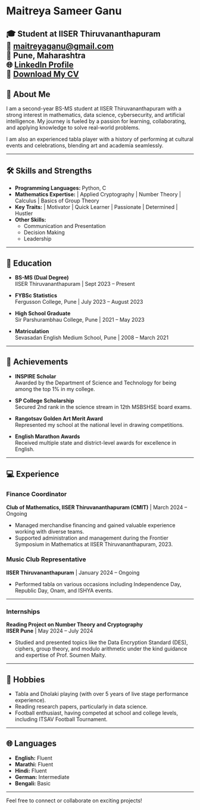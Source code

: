 # Maitreya Sameer Ganu  

🎓 **Student at IISER Thiruvananthapuram**  
📧 maitreyaganu@gmail.com  
📍 Pune, Maharashtra  
🌐 [LinkedIn Profile](https://www.linkedin.com/in/maitreya-ganu-673995286/)  
📄 [Download My CV](./Maitreya_Ganu_s_Curriculum_Vitae.pdf) 
---

## 📝 About Me  
I am a second-year BS-MS student at IISER Thiruvananthapuram with a strong interest in mathematics, data science, cybersecurity, and artificial intelligence. My journey is fueled by a passion for learning, collaborating, and applying knowledge to solve real-world problems.  

I am also an experienced tabla player with a history of performing at cultural events and celebrations, blending art and academia seamlessly.  

---

## 🛠️ Skills and Strengths  
- **Programming Languages:** Python, C  
- **Mathematics Expertise:** | Applied Cryptography | Number Theory | Calculus | Basics of Group Theory  
- **Key Traits:** | Motivator | Quick Learner | Passionate | Determined | Hustler
- **Other Skills:**  
  - Communication and Presentation  
  - Decision Making  
  - Leadership  

---

## 🏫 Education  
- **BS-MS (Dual Degree)**  
  IISER Thiruvananthapuram | Sept 2023 – Present  

- **FYBSc Statistics**  
  Fergusson College, Pune | July 2023 – August 2023  

- **High School Graduate**  
  Sir Parshurambhau College, Pune | 2021 – May 2023  

- **Matriculation**  
  Sevasadan English Medium School, Pune | 2008 – March 2021  

---

## 🌟 Achievements  
- **INSPIRE Scholar**  
  Awarded by the Department of Science and Technology for being among the top 1% in my college.  

- **SP College Scholarship**  
  Secured 2nd rank in the science stream in 12th MSBSHSE board exams.  

- **Rangotsav Golden Art Merit Award**  
  Represented my school at the national level in drawing competitions.  

- **English Marathon Awards**  
  Received multiple state and district-level awards for excellence in English.  

---

## 💻 Experience  

### **Finance Coordinator**  
**Club of Mathematics, IISER Thiruvananthapuram (CMIT)** | March 2024 – Ongoing  
- Managed merchandise financing and gained valuable experience working with diverse teams.  
- Supported administration and management during the Frontier Symposium in Mathematics at IISER Thiruvananthapuram, 2023.  

### **Music Club Representative**  
**IISER Thiruvananthapuram** | January 2024 – Ongoing  
- Performed tabla on various occasions including Independence Day, Republic Day, Onam, and ISHYA events.  
---
### **Internships**  
**Reading Project on Number Theory and Cryptography**  
**IISER Pune** | May 2024 – July 2024  
- Studied and presented topics like the Data Encryption Standard (DES), ciphers, group theory, and modulo arithmetic under the kind guidance and expertise of Prof. Soumen Maity.  

---

## 🎨 Hobbies  
- Tabla and Dholaki playing (with over 5 years of live stage performance experience).  
- Reading research papers, particularly in data science.  
- Football enthusiast, having competed at school and college levels, including ITSAV Football Tournament.  

---

## 🌐 Languages  
- **English:** Fluent  
- **Marathi:** Fluent  
- **Hindi:** Fluent  
- **German:** Intermediate  
- **Bengali:** Basic  

---

Feel free to connect or collaborate on exciting projects!


